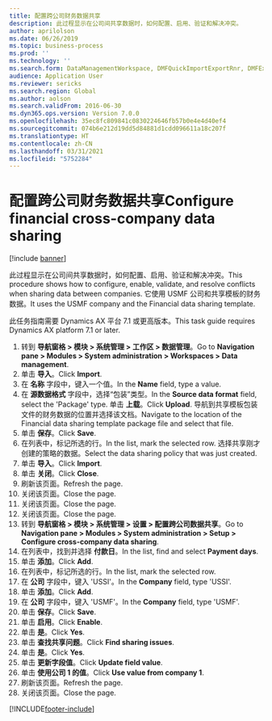 ```yaml
---
title: 配置跨公司财务数据共享
description: 此过程显示在公司间共享数据时，如何配置、启用、验证和解决冲突。
author: aprilolson
ms.date: 06/26/2019
ms.topic: business-process
ms.prod: ''
ms.technology: ''
ms.search.form: DataManagementWorkspace, DMFQuickImportExportRnr, DMFExecutionHistoryWorkspace, DMFExecutionHistorySummary, DMFExecutionHistoryEntities,  SysDataSharingConfiguration, SysDataSharingDiscrepencies
audience: Application User
ms.reviewer: sericks
ms.search.region: Global
ms.author: aolson
ms.search.validFrom: 2016-06-30
ms.dyn365.ops.version: Version 7.0.0
ms.openlocfilehash: 35ec8fc809841c0830224646fb57b0e4e4d40ef4
ms.sourcegitcommit: 074b6e212d19dd5d84881d1cdd096611a18c207f
ms.translationtype: HT
ms.contentlocale: zh-CN
ms.lasthandoff: 03/31/2021
ms.locfileid: "5752284"
---
```

# <a name="configure-financial-cross-company-data-sharing"></a><span data-ttu-id="6f932-103">配置跨公司财务数据共享</span><span class="sxs-lookup"><span data-stu-id="6f932-103">Configure financial cross-company data sharing</span></span>

[!include [banner](../../includes/banner.md)]

<span data-ttu-id="6f932-104">此过程显示在公司间共享数据时，如何配置、启用、验证和解决冲突。</span><span class="sxs-lookup"><span data-stu-id="6f932-104">This procedure shows how to configure, enable, validate, and resolve conflicts when sharing data between companies.</span></span> <span data-ttu-id="6f932-105">它使用 USMF 公司和共享模板的财务数据。</span><span class="sxs-lookup"><span data-stu-id="6f932-105">It uses the USMF company and the Financial data sharing template.</span></span>

<span data-ttu-id="6f932-106">此任务指南需要 Dynamics AX 平台 7.1 或更高版本。</span><span class="sxs-lookup"><span data-stu-id="6f932-106">This task guide requires Dynamics AX platform 7.1 or later.</span></span>

1. <span data-ttu-id="6f932-107">转到 **导航窗格 > 模块 > 系统管理 > 工作区 > 数据管理**。</span><span class="sxs-lookup"><span data-stu-id="6f932-107">Go to **Navigation pane > Modules > System administration > Workspaces > Data management**.</span></span>
2. <span data-ttu-id="6f932-108">单击 **导入**。</span><span class="sxs-lookup"><span data-stu-id="6f932-108">Click **Import**.</span></span>
3. <span data-ttu-id="6f932-109">在 **名称** 字段中，键入一个值。</span><span class="sxs-lookup"><span data-stu-id="6f932-109">In the **Name** field, type a value.</span></span>
4. <span data-ttu-id="6f932-110">在 **源数据格式** 字段中，选择“包装”类型。</span><span class="sxs-lookup"><span data-stu-id="6f932-110">In the **Source data format** field, select the 'Package' type.</span></span> <span data-ttu-id="6f932-111">单击 **上载**。</span><span class="sxs-lookup"><span data-stu-id="6f932-111">Click **Upload**.</span></span> <span data-ttu-id="6f932-112">导航到共享模板包装文件的财务数据的位置并选择该文档。</span><span class="sxs-lookup"><span data-stu-id="6f932-112">Navigate to the location of the Financial data sharing template package file and select that file.</span></span>
5. <span data-ttu-id="6f932-113">单击 **保存**。</span><span class="sxs-lookup"><span data-stu-id="6f932-113">Click **Save**.</span></span>
6. <span data-ttu-id="6f932-114">在列表中，标记所选的行。</span><span class="sxs-lookup"><span data-stu-id="6f932-114">In the list, mark the selected row.</span></span> <span data-ttu-id="6f932-115">选择共享刚才创建的策略的数据。</span><span class="sxs-lookup"><span data-stu-id="6f932-115">Select the data sharing policy that was just created.</span></span>  
7. <span data-ttu-id="6f932-116">单击 **导入**。</span><span class="sxs-lookup"><span data-stu-id="6f932-116">Click **Import**.</span></span>
8. <span data-ttu-id="6f932-117">单击 **关闭**。</span><span class="sxs-lookup"><span data-stu-id="6f932-117">Click **Close**.</span></span>
9. <span data-ttu-id="6f932-118">刷新该页面。</span><span class="sxs-lookup"><span data-stu-id="6f932-118">Refresh the page.</span></span>
10. <span data-ttu-id="6f932-119">关闭该页面。</span><span class="sxs-lookup"><span data-stu-id="6f932-119">Close the page.</span></span>
11. <span data-ttu-id="6f932-120">关闭该页面。</span><span class="sxs-lookup"><span data-stu-id="6f932-120">Close the page.</span></span>
12. <span data-ttu-id="6f932-121">关闭该页面。</span><span class="sxs-lookup"><span data-stu-id="6f932-121">Close the page.</span></span>
13. <span data-ttu-id="6f932-122">转到 **导航窗格 > 模块 > 系统管理 > 设置 > 配置跨公司数据共享**。</span><span class="sxs-lookup"><span data-stu-id="6f932-122">Go to **Navigation pane > Modules > System administration > Setup > Configure cross-company data sharing**.</span></span>
14. <span data-ttu-id="6f932-123">在列表中，找到并选择 **付款日**。</span><span class="sxs-lookup"><span data-stu-id="6f932-123">In the list, find and select **Payment days**.</span></span>
15. <span data-ttu-id="6f932-124">单击 **添加**。</span><span class="sxs-lookup"><span data-stu-id="6f932-124">Click **Add**.</span></span>
16. <span data-ttu-id="6f932-125">在列表中，标记所选的行。</span><span class="sxs-lookup"><span data-stu-id="6f932-125">In the list, mark the selected row.</span></span>
17. <span data-ttu-id="6f932-126">在 **公司** 字段中，键入 'USSI'。</span><span class="sxs-lookup"><span data-stu-id="6f932-126">In the **Company** field, type 'USSI'.</span></span>
18. <span data-ttu-id="6f932-127">单击 **添加**。</span><span class="sxs-lookup"><span data-stu-id="6f932-127">Click **Add**.</span></span>
19. <span data-ttu-id="6f932-128">在 **公司** 字段中，键入 'USMF'。</span><span class="sxs-lookup"><span data-stu-id="6f932-128">In the **Company** field, type 'USMF'.</span></span>
20. <span data-ttu-id="6f932-129">单击 **保存**。</span><span class="sxs-lookup"><span data-stu-id="6f932-129">Click **Save**.</span></span>
21. <span data-ttu-id="6f932-130">单击 **启用**。</span><span class="sxs-lookup"><span data-stu-id="6f932-130">Click **Enable**.</span></span>
22. <span data-ttu-id="6f932-131">单击 **是**。</span><span class="sxs-lookup"><span data-stu-id="6f932-131">Click **Yes**.</span></span>
23. <span data-ttu-id="6f932-132">单击 **查找共享问题**。</span><span class="sxs-lookup"><span data-stu-id="6f932-132">Click **Find sharing issues**.</span></span>
24. <span data-ttu-id="6f932-133">单击 **是**。</span><span class="sxs-lookup"><span data-stu-id="6f932-133">Click **Yes**.</span></span>
25. <span data-ttu-id="6f932-134">单击 **更新字段值**。</span><span class="sxs-lookup"><span data-stu-id="6f932-134">Click **Update field value**.</span></span>
26. <span data-ttu-id="6f932-135">单击 **使用公司 1 的值**。</span><span class="sxs-lookup"><span data-stu-id="6f932-135">Click **Use value from company 1**.</span></span>
27. <span data-ttu-id="6f932-136">刷新该页面。</span><span class="sxs-lookup"><span data-stu-id="6f932-136">Refresh the page.</span></span>
28. <span data-ttu-id="6f932-137">关闭该页面。</span><span class="sxs-lookup"><span data-stu-id="6f932-137">Close the page.</span></span>



[!INCLUDE[footer-include](../../../../includes/footer-banner.md)]